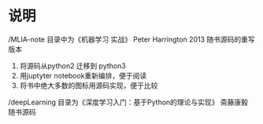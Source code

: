 # 说明

/MLIA-note 目录中为《机器学习 实战》 Peter Harrington 2013 随书源码的重写版本

1. 将源码从python2 迁移到 python3
2. 用juptyter notebook重新编排，便于阅读
3. 将书中绝大多数的图标用源码实现，便于比较

/deepLearning 目录为《深度学习入门：基于Python的理论与实现》 斋藤康毅 随书源码
